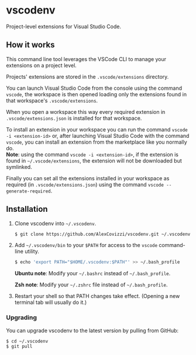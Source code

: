 # vscodenv

Project-level extensions for Visual Studio Code.

## How it works

This command line tool leverages the VSCode CLI to manage your extensions on a project level.

Projects' extensions are stored in the `.vscode/extensions` directory.

You can launch Visual Studio Code from the console using the command `vscode`, the workspace is then opened loading only the extensions found in that workspace's `.vscode/extensions`.

When you open a workspace this way every required extension in `.vscode/extensions.json` is installed for that workspace.

To install an extension in your workspace you can run the command `vscode -i <extension-id>` or, after launching Visual Studio Code with the command `vscode`, you can install an extension from the marketplace like you normally do.  
**Note**: using the command `vscode -i <extension-id>`, if the extension is found in `~/.vscode/extensions`, the extension will not be downloaded but symlinked.

Finally you can set all the extensions installed in your workspace as required (in `.vscode/extensions.json`) using the command `vscode --generate-required`.


## Installation

1. Clone vscodenv into `~/.vscodenv`.

    ~~~ sh
    $ git clone https://github.com/AlexCovizzi/vscodenv.git ~/.vscodenv
    ~~~

2. Add `~/.vscodenv/bin` to your `$PATH` for access to the `vscode`
   command-line utility.

    ~~~ sh
    $ echo 'export PATH="$HOME/.vscodenv:$PATH"' >> ~/.bash_profile
    ~~~

    **Ubuntu note**: Modify your `~/.bashrc` instead of `~/.bash_profile`.

    **Zsh note**: Modify your `~/.zshrc` file instead of `~/.bash_profile`.

3. Restart your shell so that PATH changes take effect. (Opening a new
   terminal tab will usually do it.)

### Upgrading

You can upgrade vscodenv to the
latest version by pulling from GitHub:

~~~ sh
$ cd ~/.vscodenv
$ git pull
~~~
